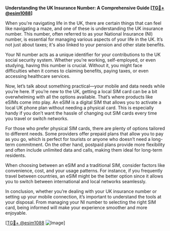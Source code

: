 **Understanding the UK Insurance Number: A Comprehensive Guide [[TG💪+ @esim1088](https://t.me/s/esim1088)]**

When you're navigating life in the UK, there are certain things that can feel like navigating a maze, and one of these is understanding the UK insurance number. This number, often referred to as your National Insurance (NI) number, is essential for managing various aspects of your life in the UK. It’s not just about taxes; it's also linked to your pension and other state benefits.

Your NI number acts as a unique identifier for your contributions to the UK social security system. Whether you’re working, self-employed, or even studying, having this number is crucial. Without it, you might face difficulties when it comes to claiming benefits, paying taxes, or even accessing healthcare services. 

Now, let’s talk about something practical—your mobile and data needs while you’re here. If you’re new to the UK, getting a local SIM card can be a bit overwhelming with all the options available. That’s where products like eSIMs come into play. An eSIM is a digital SIM that allows you to activate a local UK phone plan without needing a physical card. This is especially handy if you don’t want the hassle of changing out SIM cards every time you travel or switch networks.

For those who prefer physical SIM cards, there are plenty of options tailored to different needs. Some providers offer prepaid plans that allow you to pay as you go, which is perfect for tourists or anyone who doesn’t need a long-term commitment. On the other hand, postpaid plans provide more flexibility and often include unlimited data and calls, making them ideal for long-term residents.

When choosing between an eSIM and a traditional SIM, consider factors like convenience, cost, and your usage patterns. For instance, if you frequently travel between countries, an eSIM might be the better option since it allows you to switch between international and local networks seamlessly. 

In conclusion, whether you’re dealing with your UK insurance number or setting up your mobile connection, it’s important to understand the tools at your disposal. From managing your NI number to selecting the right SIM card, being informed will make your experience smoother and more enjoyable. 

[[TG💪+ @esim1088](https://t.me/s/esim1088) ![Image](https://i.postimg.cc/Y0z9fWf4/image.png)]